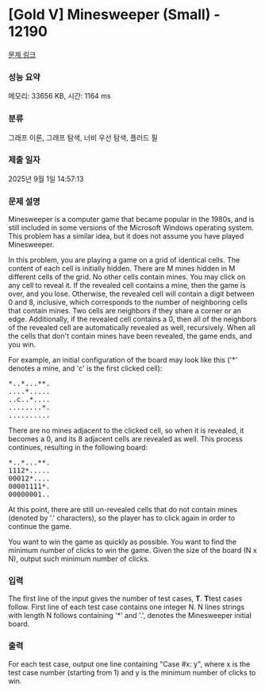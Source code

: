 # [Gold V] Minesweeper (Small) - 12190 

[문제 링크](https://www.acmicpc.net/problem/12190) 

### 성능 요약

메모리: 33656 KB, 시간: 1164 ms

### 분류

그래프 이론, 그래프 탐색, 너비 우선 탐색, 플러드 필

### 제출 일자

2025년 9월 1일 14:57:13

### 문제 설명

<p>Minesweeper is a computer game that became popular in the 1980s, and is still included in some versions of the Microsoft Windows operating system. This problem has a similar idea, but it does not assume you have played Minesweeper.</p>

<p>In this problem, you are playing a game on a grid of identical cells. The content of each cell is initially hidden. There are M mines hidden in M different cells of the grid. No other cells contain mines. You may click on any cell to reveal it. If the revealed cell contains a mine, then the game is over, and you lose. Otherwise, the revealed cell will contain a digit between 0 and 8, inclusive, which corresponds to the number of neighboring cells that contain mines. Two cells are neighbors if they share a corner or an edge. Additionally, if the revealed cell contains a 0, then all of the neighbors of the revealed cell are automatically revealed as well, recursively. When all the cells that don't contain mines have been revealed, the game ends, and you win.</p>

<p>For example, an initial configuration of the board may look like this ('*' denotes a mine, and 'c' is the first clicked cell):</p>

<pre>*..*...**.
....*.....
..c..*....
........*.
..........
</pre>

<p>There are no mines adjacent to the clicked cell, so when it is revealed, it becomes a 0, and its 8 adjacent cells are revealed as well. This process continues, resulting in the following board:</p>

<pre>*..*...**.
1112*.....
00012*....
00001111*.
00000001..
</pre>

<p>At this point, there are still un-revealed cells that do not contain mines (denoted by '.' characters), so the player has to click again in order to continue the game.</p>

<p>You want to win the game as quickly as possible. You want to find the minimum number of clicks to win the game. Given the size of the board (N x N), output such minimum number of clicks.</p>

### 입력 

 <p>The first line of the input gives the number of test cases, <strong>T</strong>. <strong>T</strong>test cases follow. First line of each test case contains one integer N. N lines strings with length N follows containing '*' and '.', denotes the Minesweeper initial board.</p>

### 출력 

 <p>For each test case, output one line containing "Case #x: y", where x is the test case number (starting from 1) and y is the minimum number of clicks to win.</p>


